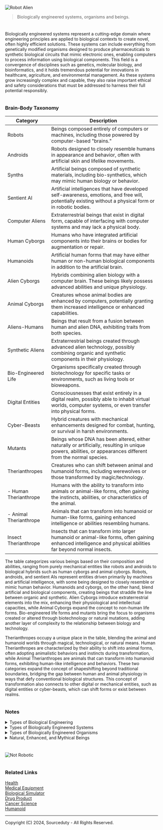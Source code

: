 ![Robot Alien](https://github.com/sourceduty/Biologically_Engineered/assets/123030236/2462626c-908b-41b9-ad18-997541b6f1e3)

>  Biologically engineered systems, organisms and beings.

#

Biologically engineered systems represent a cutting-edge domain where engineering principles are applied to biological contexts to create novel, often highly efficient solutions. These systems can include everything from genetically modified organisms designed to produce pharmaceuticals to synthetic biological circuits that mimic electronic ones, enabling computers to process information using biological components. This field is a convergence of disciplines such as genetics, molecular biology, and bioinformatics, and it holds tremendous potential for innovations in healthcare, agriculture, and environmental management. As these systems grow increasingly complex and capable, they also raise important ethical and safety considerations that must be addressed to harness their full potential responsibly.

#
### Brain-Body Taxonomy

| Category               | Description                                                                                                                                                   |
|------------------------|---------------------------------------------------------------------------------------------------------------------------------------------------------------|
| Robots                 | Beings composed entirely of computers or machines, including those powered by computer-based "brains."                                                         |
| Androids               | Robots designed to closely resemble humans in appearance and behavior, often with artificial skin and lifelike movements.                                      |
| Synths                 | Artificial beings composed of synthetic materials, including bio-synthetics, which may mimic human biology or behavior.                                        |
| Sentient AI            | Artificial intelligences that have developed self-awareness, emotions, and free will, potentially existing without a physical form or in robotic bodies.       |
| Computer Aliens        | Extraterrestrial beings that exist in digital form, capable of interfacing with computer systems and may lack a physical body.                                 |
| Human Cyborgs          | Humans who have integrated artificial components into their brains or bodies for augmentation or repair.                                                       |
| Humanoids              | Artificial human forms that may have either human or non-human biological components in addition to the artificial brain.                                      |
| Alien Cyborgs          | Hybrids combining alien biology with a computer brain. These beings likely possess advanced abilities and unique physiology.                                   |
| Animal Cyborgs         | Creatures whose animal bodies are enhanced by computers, potentially granting them increased intelligence or enhanced capabilities.                            |
| Aliens-Humans          | Beings that result from a fusion between human and alien DNA, exhibiting traits from both species.                                                             |
| Synthetic Aliens       | Extraterrestrial beings created through advanced alien technology, possibly combining organic and synthetic components in their physiology.                    |
| Bio-Engineered Life    | Organisms specifically created through biotechnology for specific tasks or environments, such as living tools or bioweapons.                                  |
| Digital Entities       | Consciousnesses that exist entirely in a digital realm, possibly able to inhabit virtual worlds, computer systems, or even transfer into physical forms.       |
| Cyber-Beasts           | Hybrid creatures with mechanical enhancements designed for combat, hunting, or survival in harsh environments.                                                 |
| Mutants                | Beings whose DNA has been altered, either naturally or artificially, resulting in unique powers, abilities, or appearances different from the normal species. |
| Therianthropes         | Creatures who can shift between animal and humanoid forms, including werewolves or those transformed by magic/technology.                                      |
| - Human Therianthrope  | Humans with the ability to transform into animals or animal-like forms, often gaining the instincts, abilities, or characteristics of the animal.               |
| - Animal Therianthrope | Animals that can transform into humanoid or human-like forms, gaining enhanced intelligence or abilities resembling humans.                                      |
| Insect Therianthrope   | Insects that can transform into larger humanoid or animal-like forms, often gaining enhanced intelligence and physical abilities far beyond normal insects.     |

The table categorizes various beings based on their composition and abilities, ranging from purely mechanical entities like robots and androids to biological hybrids such as human cyborgs and animal cyborgs. Robots, androids, and sentient AIs represent entities driven primarily by machines and artificial intelligence, with some being designed to closely resemble or mimic human behavior. Humanoids and cyborgs, on the other hand, blend artificial and biological components, creating beings that straddle the line between organic and synthetic. Alien Cyborgs introduce extraterrestrial elements into the mix, enhancing their physiological and intellectual capacities, while Animal Cyborgs expand the concept to non-human life forms. Bio-engineered life forms and mutants bring the focus to organisms created or altered through biotechnology or natural mutations, adding another layer of complexity to the relationship between biology and technology.

Therianthropes occupy a unique place in the table, blending the animal and humanoid worlds through magical, technological, or natural means. Human Therianthropes are characterized by their ability to shift into animal forms, often adopting animalistic behaviors and instincts during transformation, while Animal Therianthropes are animals that can transform into humanoid forms, exhibiting human-like intelligence and behaviors. These two categories expand the concept of shapeshifting beyond traditional boundaries, bridging the gap between human and animal physiology in ways that defy conventional biological structures. This concept of transformation also connects to other digital or mechanical entities, such as digital entities or cyber-beasts, which can shift forms or exist between realms.

#
### Notes

<details><summary>Types of Biological Engineering</summary>
<br>

#### Biomedical Engineering:
Applying engineering principles to solve problems in medicine and biology, such as developing medical devices and imaging technology.

#### Neuroengineering:
Developing technologies to understand, repair, replace, or enhance neural systems.

#### Pharmaceutical Engineering:
Designing and developing pharmaceuticals and processes for their production, including drug delivery systems.

#### Genetic Engineering:
Modifying the genetic makeup of organisms to produce desired traits or products.

#### Tissue Engineering:
Creating biological tissues through the combination of cells, engineering materials, and biochemical factors.

#### Synthetic Biology:
Designing and constructing new biological parts, devices, and systems or re-designing existing natural biological systems.

#### Environmental Biotechnology: 
Using living organisms or their components to solve environmental problems, such as pollution remediation.

#### Agricultural Engineering:
Enhancing farming practices and processes through the application of biological and engineering science.

#### Bioinformatics:
Applying computational techniques to analyze biological data, including genetic sequences, protein structures, and metabolic pathways.

#### Systems Biology:
Studying complex interactions within biological systems through a holistic approach.

<br>    
</details>

<details><summary>Types of Biologically Engineered Systems</summary>
<br>
   
### Types of biologically engineered systems:

1. Genetically Modified Organisms (GMOs)
2. Synthetic Biology Circuits
3. Tissue Engineering Constructs
4. Bioartificial Organs
5. Biosensors
6. Enzyme Engineering
7. Microbial Fuel Cells
8. Bioreactors for Cell Culture
9. Biohybrid Systems
10. CRISPR-Cas Gene Editing Platforms

<br>    
</details>

<details><summary>Types of Biologically Engineered Organisms</summary>
<br>

### Types of biologically engineered organisms or biotechnological beings:

1. Genetically Modified Crops (e.g., Bt corn, Golden Rice)
2. Genetically Modified Animals (e.g., GloFish, Enviropig)
3. Cloned Animals (e.g., Dolly the sheep)
4. Gene Therapy Patients (human beings treated with genetic modification for diseases)
5. Transgenic Mice (used extensively in medical research)
6. Genetically Modified Microorganisms (e.g., bacteria engineered to produce insulin)
7. Synthetic Bacteria (e.g., bacteria with entirely synthetic genomes for specific tasks)
8. Chimeric Animals (organisms with cells from multiple species, e.g., human-animal chimeras for research)
9. Genetically Engineered Insects (e.g., mosquitoes engineered to resist malaria)
10. Bioartificial Organs (organs grown from cells in a lab for transplantation)

<br>    
</details>

<details><summary>Natural, Enhanced, and Mythical Beings</summary>
<br>

### Natural, Enhanced, and Mythical Beings

#### 1. Naturally Occurring Beings:

   - Human - A natural, unmodified human being.
   - Animal - A natural, unmodified animal.

#### 2. Fictional or Mythological Beings:

   - Alien - A being from another world, typically in science fiction.
   - Humanoid - A being with human-like characteristics, possibly from another planet or a fictional world.

#### 3. Artificially Created or Enhanced Beings:

   - Robot - A mechanical being, often with artificial intelligence.
   - Human Cyborg - A human with mechanical or electronic enhancements.
   - Alien Cyborg - An alien with mechanical or electronic enhancements.
   - Animal Cyborg - An animal with mechanical or electronic enhancements.
   - Animal Robot - A robot with characteristics or functions modeled after animals.
   - Alien Robot - A robot that is either designed by aliens or for functioning in alien environments.
   - Robot Alien - A robot with characteristics or functions modeled after aliens.

#### 4. Hybrid or Combined Beings:

   - Human Therianthrope - A mythical or fictional human with the ability to transform into an animal.
   - Animal Therianthrope - A mythical or fictional animal with human characteristics or abilities.
   - Alien Therianthrope - A mythical or fictional alien with the ability to transform or with mixed traits.
   - Alien Human - A hybrid of human and alien characteristics.
   - Alien Animal - A hybrid of animal and alien characteristics.

This list comprises a fascinating array of entities ranging from the naturally occurring to the wholly fantastical, illustrating the broad spectrum of beings that human imagination and mythology can conjure. It begins with familiar entities like humans and animals, which are well-grounded in the natural world and are a part of everyday life. As the list progresses, it introduces more complex and speculative beings such as aliens and various hybrids, which often originate from science fiction and fantasy genres. These beings are typically used to explore themes of otherness, technology, and the limits of human understanding and morality.

Moving into the realm of technological enhancements and hybrids, the list reflects a deep interest in the intersection of biology and technology. Cyborgs and robotic entities suggest a future where technology enhances or even supplants natural biological functions, raising questions about identity and the essence of life. Therianthropes, which are beings capable of transforming from humans or animals into other forms, delve into mythology and the human psyche, exploring themes of transformation and hidden power. Each category serves as a mirror reflecting human hopes, fears, and perennial fascination with the "what ifs" of existence.

<br>    
</details>

#

![Not Robotic](https://github.com/user-attachments/assets/278b6911-7dcb-4dfb-8cec-1f20399fbcec)

#
### Related Links

[Health](https://github.com/sourceduty/Health)
<br>
[Medical Equipment](https://github.com/sourceduty/Medical_Equipment)
<br>
[Biological Simulator](https://github.com/sourceduty/Biological_Simulator)
<br>
[Drug Product](https://github.com/sourceduty/Drug_Product)
<br>
[Cancer Science](https://chatgpt.com/g/g-ALM4A85O7-cancer-science)
<br>
[Humanoid](https://github.com/sourceduty/Humanoid)

***
Copyright (C) 2024, Sourceduty - All Rights Reserved.
